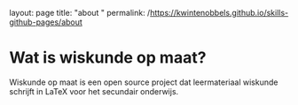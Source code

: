 layout: page
title: "about "
permalink: /https://kwintenobbels.github.io/skills-github-pages/about



# Wat is wiskunde op maat? 


Wiskunde op maat is een open source project dat leermateriaal wiskunde schrijft in LaTeX voor het secundair onderwijs. 
